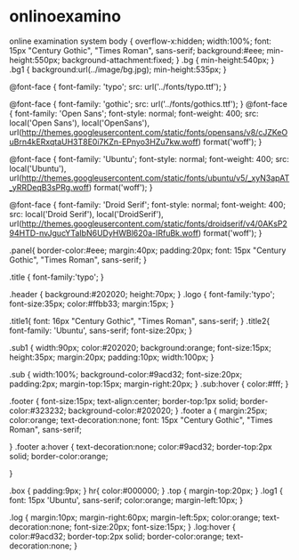 # onlinoexamino
online examination system
body
{
overflow-x:hidden;
width:100%;
font: 15px "Century Gothic", "Times Roman", sans-serif;
background:#eee;
min-height:550px;
background-attachment:fixed;
}
.bg
{
min-height:540px;
}
.bg1
{
background:url(../image/bg.jpg);
min-height:535px;
}

@font-face {
   font-family: 'typo';
    src: url('../fonts/typo.ttf');
	}

@font-face {
   font-family: 'gothic';
    src: url('../fonts/gothics.ttf');
	}
@font-face {
  font-family: 'Open Sans';
  font-style: normal;
  font-weight: 400;
  src: local('Open Sans'), local('OpenSans'), url(http://themes.googleusercontent.com/static/fonts/opensans/v8/cJZKeOuBrn4kERxqtaUH3T8E0i7KZn-EPnyo3HZu7kw.woff) format('woff');
}

@font-face {
  font-family: 'Ubuntu';
  font-style: normal;
  font-weight: 400;
  src: local('Ubuntu'), url(http://themes.googleusercontent.com/static/fonts/ubuntu/v5/_xyN3apAT_yRRDeqB3sPRg.woff) format('woff');
}

@font-face {
  font-family: 'Droid Serif';
  font-style: normal;
  font-weight: 400;
  src: local('Droid Serif'), local('DroidSerif'), url(http://themes.googleusercontent.com/static/fonts/droidserif/v4/0AKsP294HTD-nvJgucYTaIbN6UDyHWBl620a-IRfuBk.woff) format('woff');
}

.panel{
border-color:#eee;
margin:40px;
padding:20px;
font: 15px "Century Gothic", "Times Roman", sans-serif;
}

.title
{
font-family:'typo';
}

.header
{
background:#202020;
height:70px;
}
.logo
{
font-family:'typo';
font-size:35px;
color:#ffbb33;
margin:15px;
}

.title1{
font: 16px "Century Gothic", "Times Roman", sans-serif;
}
.title2{
font-family: 'Ubuntu', sans-serif;
font-size:20px;
}


.sub1
{
width:90px;
color:#202020;
background:orange;
font-size:15px;
height:35px;
margin:20px;
padding:10px;
width:100px;
}


.sub
{
width:100%;
background-color:#9acd32;
font-size:20px;
padding:2px;
margin-top:15px;
margin-right:20px;
}
.sub:hover
{
color:#fff;
}

.footer
{
font-size:15px;
text-align:center;
border-top:1px solid;
border-color:#323232;
background-color:#202020;
}
.footer a
{
margin:25px;
color:orange;
text-decoration:none;
font: 15px "Century Gothic", "Times Roman", sans-serif;

}
.footer a:hover
{
text-decoration:none;
color:#9acd32;
border-top:2px solid;
border-color:orange;

}

.box
{
padding:9px;
}
hr{
color:#000000;
}
.top
{
margin-top:20px;
}
.log1
{
font: 15px 'Ubuntu', sans-serif;
color:orange;
margin-left:10px;
}

.log
{
margin:10px;
margin-right:60px;
margin-left:5px;
color:orange;
text-decoration:none;
font-size:20px;
font-size:15px;
}
.log:hover
{
color:#9acd32;
border-top:2px solid;
border-color:orange;
text-decoration:none;
}
